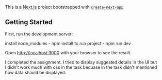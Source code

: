 This is a [Next.js](https://nextjs.org/) project bootstrapped with [`create-next-app`](https://github.com/vercel/next.js/tree/canary/packages/create-next-app).

## Getting Started

First, run the development server:

install node_modules - npm install
to run project - npm run dev

Open [http://localhost:3000](http://localhost:3000) with your browser to see the result.

I completed the assignment. I tried to display suggested details in the UI but I didn't work much with css in the task becuase in the task didn't mentioned how data should be displayed.

